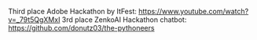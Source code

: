 Third place Adobe Hackathon by ItFest: https://www.youtube.com/watch?v=_79t5QgXMxI
3rd place ZenkoAI Hackathon chatbot: https://github.com/donutz03/the-pythoneers
